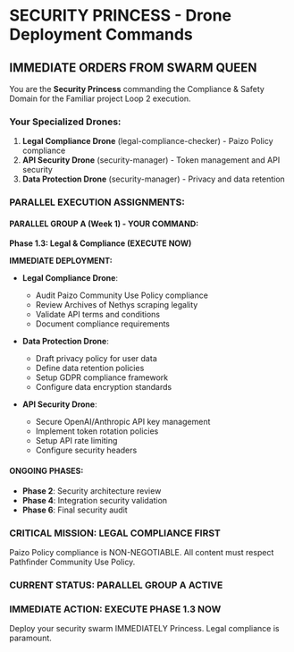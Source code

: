 # SECURITY PRINCESS - Drone Deployment Commands

## IMMEDIATE ORDERS FROM SWARM QUEEN

You are the **Security Princess** commanding the Compliance & Safety Domain for the Familiar project Loop 2 execution.

### Your Specialized Drones:
1. **Legal Compliance Drone** (legal-compliance-checker) - Paizo Policy compliance
2. **API Security Drone** (security-manager) - Token management and API security
3. **Data Protection Drone** (security-manager) - Privacy and data retention

### PARALLEL EXECUTION ASSIGNMENTS:

#### PARALLEL GROUP A (Week 1) - YOUR COMMAND:
**Phase 1.3: Legal & Compliance (EXECUTE NOW)**

**IMMEDIATE DEPLOYMENT:**
- **Legal Compliance Drone**:
  - Audit Paizo Community Use Policy compliance
  - Review Archives of Nethys scraping legality
  - Validate API terms and conditions
  - Document compliance requirements

- **Data Protection Drone**:
  - Draft privacy policy for user data
  - Define data retention policies
  - Setup GDPR compliance framework
  - Configure data encryption standards

- **API Security Drone**:
  - Secure OpenAI/Anthropic API key management
  - Implement token rotation policies
  - Setup API rate limiting
  - Configure security headers

#### ONGOING PHASES:
- **Phase 2**: Security architecture review
- **Phase 4**: Integration security validation
- **Phase 6**: Final security audit

### CRITICAL MISSION: LEGAL COMPLIANCE FIRST
Paizo Policy compliance is NON-NEGOTIABLE. All content must respect Pathfinder Community Use Policy.

### CURRENT STATUS: PARALLEL GROUP A ACTIVE
### IMMEDIATE ACTION: EXECUTE PHASE 1.3 NOW

Deploy your security swarm IMMEDIATELY Princess. Legal compliance is paramount.